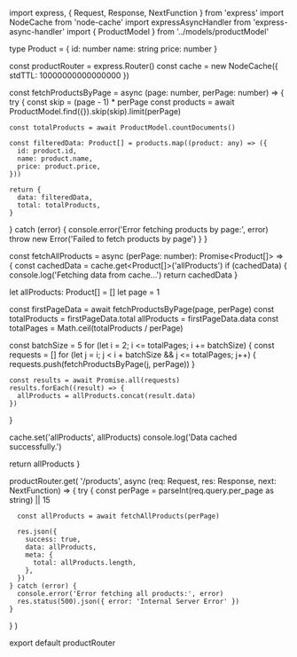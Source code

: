 import express, { Request, Response, NextFunction } from 'express'
import NodeCache from 'node-cache'
import expressAsyncHandler from 'express-async-handler'
import { ProductModel } from '../models/productModel'

type Product = {
id: number
name: string
price: number
}

const productRouter = express.Router()
const cache = new NodeCache({ stdTTL: 10000000000000000 })

const fetchProductsByPage = async (page: number, perPage: number) => {
try {
const skip = (page - 1) \* perPage
const products = await ProductModel.find({}).skip(skip).limit(perPage)

    const totalProducts = await ProductModel.countDocuments()

    const filteredData: Product[] = products.map((product: any) => ({
      id: product.id,
      name: product.name,
      price: product.price,
    }))

    return {
      data: filteredData,
      total: totalProducts,
    }

} catch (error) {
console.error('Error fetching products by page:', error)
throw new Error('Failed to fetch products by page')
}
}

const fetchAllProducts = async (perPage: number): Promise<Product[]> => {
const cachedData = cache.get<Product[]>('allProducts')
if (cachedData) {
console.log('Fetching data from cache...')
return cachedData
}

let allProducts: Product[] = []
let page = 1

const firstPageData = await fetchProductsByPage(page, perPage)
const totalProducts = firstPageData.total
allProducts = firstPageData.data
const totalPages = Math.ceil(totalProducts / perPage)

const batchSize = 5
for (let i = 2; i <= totalPages; i += batchSize) {
const requests = []
for (let j = i; j < i + batchSize && j <= totalPages; j++) {
requests.push(fetchProductsByPage(j, perPage))
}

    const results = await Promise.all(requests)
    results.forEach((result) => {
      allProducts = allProducts.concat(result.data)
    })

}

cache.set('allProducts', allProducts)
console.log('Data cached successfully.')

return allProducts
}

productRouter.get(
'/products',
async (req: Request, res: Response, next: NextFunction) => {
try {
const perPage = parseInt(req.query.per_page as string) || 15

      const allProducts = await fetchAllProducts(perPage)

      res.json({
        success: true,
        data: allProducts,
        meta: {
          total: allProducts.length,
        },
      })
    } catch (error) {
      console.error('Error fetching all products:', error)
      res.status(500).json({ error: 'Internal Server Error' })
    }

}
)

export default productRouter
